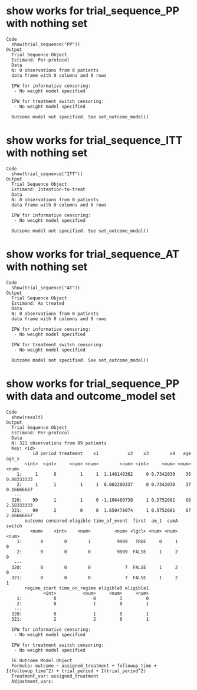 # show works for trial_sequence_PP with nothing set

    Code
      show(trial_sequence("PP"))
    Output
      Trial Sequence Object 
      Estimand: Per-protocol 
      Data 
      N: 0 observations from 0 patients 
      data frame with 0 columns and 0 rows
       
      IPW for informative censoring: 
       - No weight model specified 
       
      IPW for treatment switch censoring: 
       - No weight model specified 
       
      Outcome model not specified. See set_outcome_model()

# show works for trial_sequence_ITT with nothing set

    Code
      show(trial_sequence("ITT"))
    Output
      Trial Sequence Object 
      Estimand: Intention-to-treat 
      Data 
      N: 0 observations from 0 patients 
      data frame with 0 columns and 0 rows
       
      IPW for informative censoring: 
       - No weight model specified 
       
      Outcome model not specified. See set_outcome_model()

# show works for trial_sequence_AT with nothing set

    Code
      show(trial_sequence("AT"))
    Output
      Trial Sequence Object 
      Estimand: As treated 
      Data 
      N: 0 observations from 0 patients 
      data frame with 0 columns and 0 rows
       
      IPW for informative censoring: 
       - No weight model specified 
       
      IPW for treatment switch censoring: 
       - No weight model specified 
       
      Outcome model not specified. See set_outcome_model()

# show works for trial_sequence_PP with data and outcome_model set

    Code
      show(result)
    Output
      Trial Sequence Object 
      Estimand: Per-protocol 
      Data 
      N: 321 observations from 89 patients 
      Key: <id>
              id period treatment    x1           x2    x3        x4   age      age_s
           <int>  <int>     <num> <num>        <num> <int>     <num> <num>      <num>
        1:     1      0         1     1  1.146148362     0 0.7342030    36 0.08333333
        2:     1      1         1     1  0.002200337     0 0.7342030    37 0.16666667
       ---                                                                           
      320:    99      1         1     0 -1.106480738     1 0.5752681    66 2.58333333
      321:    99      2         0     0  1.650478074     1 0.5752681    67 2.66666667
           outcome censored eligible time_of_event  first  am_1  cumA switch
             <num>    <int>    <num>         <num> <lgcl> <num> <num>  <num>
        1:       0        0        1          9999   TRUE     0     1      0
        2:       0        0        0          9999  FALSE     1     2      0
       ---                                                                  
      320:       0        0        0             7  FALSE     1     2      0
      321:       0        0        0             7  FALSE     1     2      1
           regime_start time_on_regime eligible0 eligible1
                  <int>          <num>     <num>     <num>
        1:            0              0         1         0
        2:            0              1         0         1
       ---                                                
      320:            0              1         0         1
      321:            2              2         0         1
       
      IPW for informative censoring: 
       - No weight model specified 
       
      IPW for treatment switch censoring: 
       - No weight model specified 
       
      TE Outcome Model Object 
      Formula: outcome ~ assigned_treatment + followup_time + I(followup_time^2) + trial_period + I(trial_period^2) 
      Treatment_var: assigned_treatment 
      Adjustment_vars:  
       

